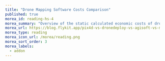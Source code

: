 ```yaml
---
title: "Drone Mapping Software Costs Comparison"
published: true
morea_id: reading-hs-4
morea_summary: "Overview of the static calculated economic costs of drone data processing software."
morea_url: https://blog.flykit.app/pix4d-vs-dronedeploy-vs-agisoft-vs-mme-vs-webodm-a-comparison-of-processing-costs/
morea_type: reading
morea_icon_url: /morea/reading.png
morea_sort_order: 3
morea_labels:
  - addon
---
```


